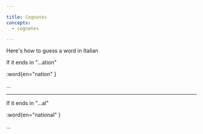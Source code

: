 ```yaml
---

title: Cognates
concepts:
  - cognates

---
```


Here's how to guess a word in Italian

If it ends in "...ation"

:word{en="nation" }

...

--------------------------------------------------

If it ends in "...al"

:word{en="national" }

...
